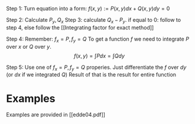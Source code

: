 Step 1: Turn equation into a form: $f(x,y) := P(x,y) dx + Q(x,y) dy = 0$

Step 2: Calculate $P_y, Q_x$
Step 3: calculate $Q_x-P_y$.
if equal to 0: follow to step 4, else follow the [[Integrating factor for exact method]]

Step 4: 
Remember: $f_x = P, f_y = Q$
To get a function $f$ we need to integrate $P$ over $x$ or $Q$ over $y$. 
$$f(x,y) = \int{P dx} = \int{Q dy}$$

Step 5: Use one of $f_x = P, f_y = Q$ properies.
Just differentiate the $f$ over $dy$ (or $dx$ if we integrated $Q$)
Result of that is the result for entire function

# Examples
Examples are provided in [[edde04.pdf]]